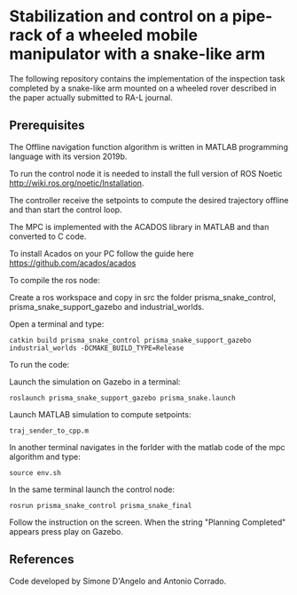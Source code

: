 # Stabilization and control on a pipe-rack of a wheeled mobile manipulator with a snake-like arm

The following repository contains the implementation of the inspection task completed by a snake-like arm mounted on a wheeled rover described in the paper actually submitted to RA-L journal.

## Prerequisites
The Offline navigation function algorithm is written in MATLAB programming language with its version 2019b.

To run the control node it is needed to install the full version of ROS Noetic http://wiki.ros.org/noetic/Installation.

The controller receive the setpoints to compute the desired trajectory offline and than start the control loop.

The MPC is implemented with the ACADOS library in MATLAB and than converted to C code. 

To install Acados on your PC follow the guide here https://github.com/acados/acados

To compile the ros node:

Create a ros workspace and copy in src the folder prisma_snake_control, prisma_snake_support_gazebo and industrial_worlds.

Open a terminal and type:
```
catkin build prisma_snake_control prisma_snake_support_gazebo industrial_worlds -DCMAKE_BUILD_TYPE=Release
```

To run the code:

Launch the simulation on Gazebo in a terminal:
```
roslaunch prisma_snake_support_gazebo prisma_snake.launch 
```

Launch MATLAB simulation to compute setpoints:
```
traj_sender_to_cpp.m
```

In another terminal navigates in the forlder with the matlab code of the mpc algorithm and type:
```
source env.sh
```
In the same terminal launch the control node:
```
rosrun prisma_snake_control prisma_snake_final 
```
Follow the instruction on the screen. When the string "Planning Completed" appears press play on Gazebo.

## References
Code developed by Simone D'Angelo and Antonio Corrado.
